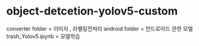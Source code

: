 # object-detcetion-yolov5-custom

converter folder = 이미지 , 라벨링전처리
android folder = 안드로이드 관련 모델
trash_Yolov5.ipynb = 모델학습
